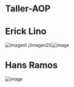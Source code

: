 # Taller-AOP
# Erick Lino
![Imagen1](https://user-images.githubusercontent.com/37637782/120690025-5796a500-c46a-11eb-83f7-8d38679e58fd.png)
¡[Imagen2](![image](https://user-images.githubusercontent.com/75219573/120690600-0dfa8a00-c46b-11eb-9ce1-7b03392c240b.png)
# Hans Ramos
![image](https://user-images.githubusercontent.com/74310663/120690925-6cc00380-c46b-11eb-8776-9b31e5a4220b.png)


